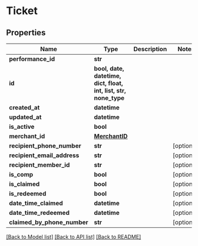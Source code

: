 # Ticket


## Properties
Name | Type | Description | Notes
------------ | ------------- | ------------- | -------------
**performance_id** | **str** |  | 
**id** | **bool, date, datetime, dict, float, int, list, str, none_type** |  | 
**created_at** | **datetime** |  | 
**updated_at** | **datetime** |  | 
**is_active** | **bool** |  | 
**merchant_id** | [**MerchantID**](MerchantID.md) |  | 
**recipient_phone_number** | **str** |  | [optional] 
**recipient_email_address** | **str** |  | [optional] 
**recipient_member_id** | **str** |  | [optional] 
**is_comp** | **bool** |  | [optional] 
**is_claimed** | **bool** |  | [optional] 
**is_redeemed** | **bool** |  | [optional] 
**date_time_claimed** | **datetime** |  | [optional] 
**date_time_redeemed** | **datetime** |  | [optional] 
**claimed_by_phone_number** | **str** |  | [optional] 

[[Back to Model list]](../README.md#documentation-for-models) [[Back to API list]](../README.md#documentation-for-api-endpoints) [[Back to README]](../README.md)


